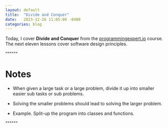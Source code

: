 ```yaml
---
layout: default
title:  "Divide and Conquer"
date:   2023-12-26 11:05:00 -0400
categories: blog
---
```


Today, I cover __Divide and Conquer__ from the [programmingexpert.io][course-site] course. The next eleven lessons cover software design principles.

""""""

# Notes

- When given a large task or a large problem, divide it up into smaller easier sub tasks or sub problems.

- Solving the smaller problems should lead to solving the larger problem.

- Example. Split-up the program into classes and functions.

""""""

[course-site]: https://www.programmingexpert.io/index